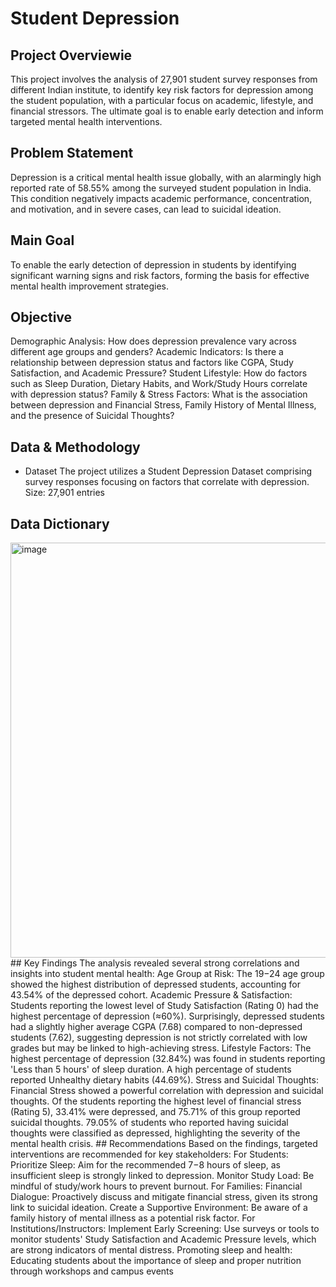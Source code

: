 # Student Depression
## Project Overviewie 
This project involves the analysis of 27,901 student survey responses from different Indian institute, to identify key risk factors for depression among the student population, with a particular focus on academic, lifestyle, and financial stressors. The ultimate goal is to enable early detection and inform targeted mental health interventions.
## Problem Statement
Depression is a critical mental health issue globally, with an alarmingly high reported rate of 58.55% among the surveyed student population in India. This condition negatively impacts academic performance, concentration, and motivation, and in severe cases, can lead to suicidal ideation.
## Main Goal
To enable the early detection of depression in students by identifying significant warning signs and risk factors, forming the basis for effective mental health improvement strategies.
## Objective 
Demographic Analysis: How does depression prevalence vary across different age groups and genders?
Academic Indicators: Is there a relationship between depression status and factors like CGPA, Study Satisfaction, and Academic Pressure?
Student Lifestyle: How do factors such as Sleep Duration, Dietary Habits, and Work/Study Hours correlate with depression status?
Family & Stress Factors: What is the association between depression and Financial Stress, Family History of Mental Illness, and the presence of Suicidal Thoughts?
## Data & Methodology
- Dataset
The project utilizes a Student Depression Dataset comprising survey responses focusing on factors that correlate with depression.
Size: 27,901 entries
## Data Dictionary 
<img width="738" height="664" alt="image" src="https://github.com/user-attachments/assets/2cbec6b2-74fb-49c7-a3be-736850a4a54b" />
## Key Findings 
The analysis revealed several strong correlations and insights into student mental health:
Age Group at Risk: The 19−24 age group showed the highest distribution of depressed students, accounting for 43.54% of the depressed cohort.
Academic Pressure & Satisfaction: Students reporting the lowest level of Study Satisfaction (Rating 0) had the highest percentage of depression (≈60%).
Surprisingly, depressed students had a slightly higher average CGPA (7.68) compared to non-depressed students (7.62), suggesting depression is not strictly correlated with low grades but may be linked to high-achieving stress.
Lifestyle Factors: The highest percentage of depression (32.84%) was found in students reporting 'Less than 5 hours' of sleep duration.
A high percentage of students reported Unhealthy dietary habits (44.69%).
Stress and Suicidal Thoughts:
Financial Stress showed a powerful correlation with depression and suicidal thoughts. Of the students reporting the highest level of financial stress (Rating 5), 33.41% were depressed, and 75.71% of this group reported suicidal thoughts.
79.05% of students who reported having suicidal thoughts were classified as depressed, highlighting the severity of the mental health crisis.
## Recommendations
Based on the findings, targeted interventions are recommended for key stakeholders:
For Students:
Prioritize Sleep: Aim for the recommended 7−8 hours of sleep, as insufficient sleep is strongly linked to depression.
Monitor Study Load: Be mindful of study/work hours to prevent burnout.
For Families:
Financial Dialogue: Proactively discuss and mitigate financial stress, given its strong link to suicidal ideation.
Create a Supportive Environment: Be aware of a family history of mental illness as a potential risk factor.
For Institutions/Instructors:
Implement Early Screening: Use surveys or tools to monitor students' Study Satisfaction and Academic Pressure levels, which are strong indicators of mental distress.
Promoting sleep and health: Educating students about the importance of sleep and proper nutrition through workshops and campus events
